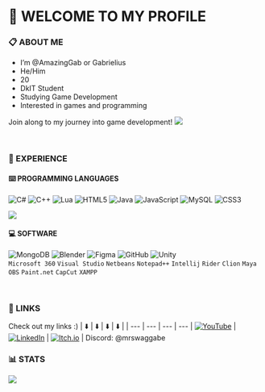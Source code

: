 # 👋 WELCOME TO MY PROFILE

### 📋 ABOUT ME
- I’m @AmazingGab or Gabrielius
- He/Him
- 20
- DkIT Student 
- Studying Game Development
- Interested in games and programming

Join along to my journey into game development!
[![](https://visitcount.itsvg.in/api?id=amazinggab&icon=7&color=6)](https://visitcount.itsvg.in)

<br>

### 🧪 EXPERIENCE
#### ⌨️ PROGRAMMING LANGUAGES 
![C#](https://img.shields.io/badge/c%23-%23239120.svg?style=plastic&logo=csharp&logoColor=white) ![C++](https://img.shields.io/badge/c++-%2300599C.svg?style=plastic&logo=c%2B%2B&logoColor=white) ![Lua](https://img.shields.io/badge/lua-%232C2D72.svg?style=plastic&logo=lua&logoColor=white) ![HTML5](https://img.shields.io/badge/html5-%23E34F26.svg?style=plastic&logo=html5&logoColor=white) ![Java](https://img.shields.io/badge/java-%23ED8B00.svg?style=plastic&logo=openjdk&logoColor=white) ![JavaScript](https://img.shields.io/badge/javascript-%23323330.svg?style=plastic&logo=javascript&logoColor=%23F7DF1E) ![MySQL](https://img.shields.io/badge/mysql-4479A1.svg?style=plastic&logo=mysql&logoColor=white) ![CSS3](https://img.shields.io/badge/css3-%231572B6.svg?style=plastic&logo=css3&logoColor=white)

![](https://github-readme-stats.vercel.app/api/top-langs/?username=amazinggab&theme=nightowl&hide_border=false&include_all_commits=true&count_private=true&layout=compact)

#### 💻 SOFTWARE

![MongoDB](https://img.shields.io/badge/MongoDB-%234ea94b.svg?style=plastic&logo=mongodb&logoColor=white) ![Blender](https://img.shields.io/badge/blender-%23F5792A.svg?style=plastic&logo=blender&logoColor=white) ![Figma](https://img.shields.io/badge/figma-%23F24E1E.svg?style=plastic&logo=figma&logoColor=white) ![GitHub](https://img.shields.io/badge/github-%23121011.svg?style=plastic&logo=github&logoColor=white) ![Unity](https://img.shields.io/badge/unity-%23000000.svg?style=plastic&logo=unity&logoColor=white) <br>
`Microsoft 360` `Visual Studio` `Netbeans` `Notepad++` `Intellij` `Rider` `Clion` `Maya` `OBS` `Paint.net` `CapCut` `XAMPP`

<br>

### 🔗 LINKS
Check out my links :)
| ⬇️ | ⬇️ | ⬇️ | ⬇️ |
| --- | --- | --- | --- |
[![YouTube](https://img.shields.io/badge/YouTube-%23FF0000.svg?logo=YouTube&logoColor=white)](https://youtube.com/@https://www.youtube.com/@mrswaggabe) | [![LinkedIn](https://img.shields.io/badge/LinkedIn-%230077B5.svg?logo=linkedin&logoColor=white)](https://linkedin.com/in/https://www.linkedin.com/in/gabrielius-mizutavicius/) | [![Itch.io](https://img.shields.io/badge/Itch-%23FF0B34.svg?style=plastic&logo=Itch.io&logoColor=white)](https://amazinggab.itch.io/) | Discord: @mrswaggabe


### 📊 STATS
![](https://nirzak-streak-stats.vercel.app/?user=amazinggab&theme=nightowl&hide_border=false)

